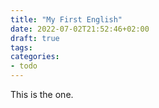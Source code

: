 ```yaml
---
title: "My First English"
date: 2022-07-02T21:52:46+02:00
draft: true
tags:
categories:
- todo
---
```


This is the one.
